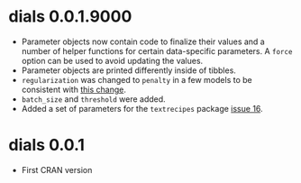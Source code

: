 # dials 0.0.1.9000

* Parameter objects now contain code to finalize their values and a number of helper functions for certain data-specific parameters. A `force` option can be used to avoid updating the values.  
* Parameter objects are printed differently inside of tibbles. 
* `regularization` was changed to `penalty` in a few models to be consistent with [this change](tidymodels/model-implementation-principles@08d3afd). 
* `batch_size` and `threshold` were added.
* Added a set of parameters for the `textrecipes` package [issue 16](https://github.com/tidymodels/dials/issues/16). 

# dials 0.0.1

* First CRAN version
